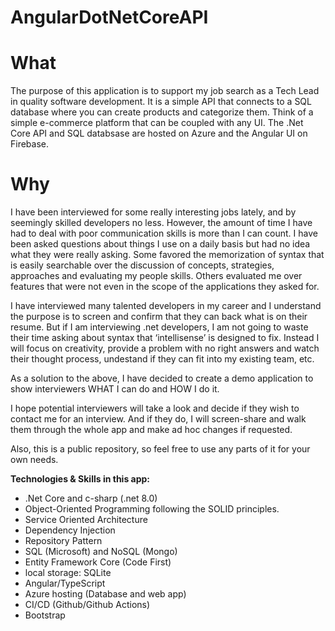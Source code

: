 # AngularDotNetCoreAPI

# What
The purpose of this application is to support my job search as a Tech Lead in quality software development.  It is a simple API that connects to a SQL database where you can create products and categorize them. Think of a simple e-commerce platform that can be coupled with any UI. The .Net Core API and SQL databsase are hosted on Azure and the Angular UI on Firebase.

# Why
I have been interviewed for some really interesting jobs lately, and by seemingly skilled developers no less. However, the amount of time I have had to deal with poor communication skills is more than I can count. I have been asked questions about things I use on a daily basis but had no idea what they were really asking. Some favored the memorization of syntax that is easily searchable over the discussion of concepts, strategies, approaches and evaluating my people skills. Others evaluated me over features that were not even in the scope of the applications they asked for. 

I have interviewed many talented developers in my career and I understand the purpose is to screen and confirm that they can back what is on their resume. But if I am interviewing .net developers, I am not going to waste their time asking about syntax that ‘intellisense’ is designed to fix. Instead I will focus on creativity, provide a problem with no right answers and watch their thought process, undestand if they can fit into my existing team, etc.

As a solution to the above, I have decided to create a demo application to show interviewers WHAT I can do and HOW I do it. 

I hope potential interviewers will take a look and decide if they wish to contact me for an interview. And if they do, I will screen-share and walk them through the whole app and make ad hoc changes if requested.

Also, this is a public repository, so feel free to use any parts of it for your own needs.

**Technologies & Skills in this app:** <br>
- .Net Core and c-sharp (.net 8.0)
- Object-Oriented Programming following the SOLID principles.
- Service Oriented Architecture
- Dependency Injection
- Repository Pattern
- SQL (Microsoft) and NoSQL (Mongo)
- Entity Framework Core (Code First)
- local storage: SQLite
- Angular/TypeScript
- Azure hosting (Database and web app)
- CI/CD (Github/Github Actions)
- Bootstrap

